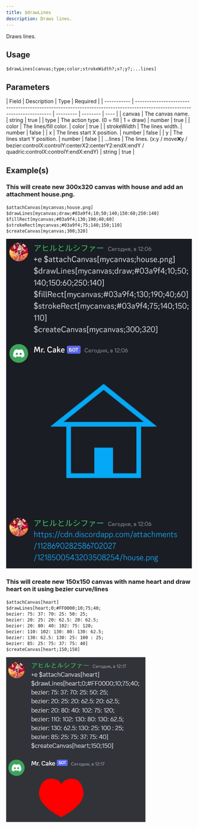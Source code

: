```yaml
---
title: $drawLines
description: Draws lines.
---
```


Draws lines.

## Usage

```
$drawLines[canvas;type;color;strokeWidth?;x?;y?;...lines]
```

## Parameters

| Field       | Description                                                                                                              | Type      | Required |
| ----------- | ------------------------------------------------------------------------------------------------------------------------ | --------- | -------- | ---- |
| canvas      | The canvas name.                                                                                                         | string    | true     |
| type        | The action type. (0 = fill                                                                                               | 1 = draw) | number   | true |
| color       | The lines/fill color.                                                                                                    | color     | true     |
| strokeWidth | The lines width.                                                                                                         | number    | false    |
| x           | The lines start X position.                                                                                              | number    | false    |
| y           | The lines start Y position.                                                                                              | number    | false    |
| ...lines    | The lines. (x:y / move:x:y / bezier:controlX:controlY:centerX2:centerY2:endX:endY / quadric:controlX:controlY:endX:endY) | string    | true     |

## Example(s)

### This will create new 300x320 canvas with house and add an attachment house.png.

```
$attachCanvas[mycanvas;house.png]
$drawLines[mycanvas;draw;#03a9f4;10;50;140;150:60;250:140]
$fillRect[mycanvas;#03a9f4;130;190;40;60]
$strokeRect[mycanvas;#03a9f4;75;140;150;110]
$createCanvas[mycanvas;300;320]
```

![Preview](../../../../../../images/showcases/house-custom-name.png)

### This will create new 150x150 canvas with name heart and draw heart on it using bezier curve/lines

```
$attachCanvas[heart]
$drawLines[heart;0;#FF0000;10;75;40;
bezier: 75: 37: 70: 25: 50: 25;
bezier: 20: 25: 20: 62.5: 20: 62.5;
bezier: 20: 80: 40: 102: 75: 120;
bezier: 110: 102: 130: 80: 130: 62.5;
bezier: 130: 62.5: 130: 25: 100 : 25;
bezier: 85: 25: 75: 37: 75: 40]
$createCanvas[heart;150;150]
```

![Preview](../../../../../../images/showcases/heart.png)
